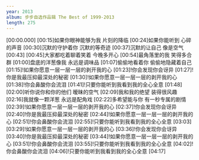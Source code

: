 ```yaml
---
year: 2013
album: 步步自选作品辑 The Best of 1999-2013
length: 275
---
```

[00:00.000]
[00:15]如果你眼神能够为我 片刻的降临
[00:24]如果你能听到 心碎的声音
[00:30]沉默的守护着你 沉默的等奇迹
[00:37]沉默的让自己 像是空气
[00:43]
[00:45]大家都吃着聊着笑着 今晚多开心
[00:54]最角落里的我 笑得多合群
[01:00]盘底的洋葱像我 永远是调味品
[01:07]偷偷地看着你 偷偷地隐藏着自己
[01:15]!如果你愿意一层一层一层的剥开我的心
[01:23]!你会发现你会讶异
[01:27]!你是我最压抑最深处的秘密
[01:30]!如果你愿意一层一层一层的剥开我的心
[01:38]!你会鼻酸你会流泪
[01:41]!只要你能听到我看到我的全心全意
[01:48]
[02:00]听你说你和你的他们 暧昧的空气
[02:09]我和我的绝望 装得很风趣
[02:16]我就像一颗洋葱 永远是配角戏
[02:22]多希望能与你 有一秒专属的剧情
[02:39]!如果你愿意一层一层一层的剥开我的心
[02:37]!你会发现你会讶异
[02:40]!你是我最压抑最深处的秘密
[02:44]!如果你愿意一层一层一层的剥开我的心
[02:51]!你会鼻酸你会流泪
[02:55]!只要你能听到我看到我的全心全意
[03:03]
[03:29]!如果你愿意一层一层一层的剥开我的心
[03:36]!你会发现你会讶异
[03:40]!你是我最压抑最深处的秘密
[03:44]!如果你愿意一层一层一层的剥开我的心
[03:51]!你会鼻酸你会流泪
[03:55]!只要你能听到我看到我的全心全意
[04:02]!你会鼻酸你会流泪
[04:06]!只要你能听到我看到我的全心全意
[04:17]